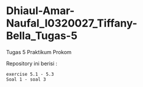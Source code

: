 # Dhiaul-Amar-Naufal_I0320027_Tiffany-Bella_Tugas-5

Tugas 5 Praktikum Prokom

Repository ini berisi :

    exercise 5.1 - 5.3
    Soal 1 - soal 3